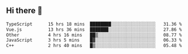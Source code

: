 ## Hi there 👋

<!--START_SECTION:waka-->

```txt
TypeScript      15 hrs 18 mins  ████████░░░░░░░░░░░░░░░░░   31.36 %
Vue.js          13 hrs 36 mins  ███████░░░░░░░░░░░░░░░░░░   27.86 %
Other           4 hrs 16 mins   ██▒░░░░░░░░░░░░░░░░░░░░░░   08.77 %
JavaScript      3 hrs 5 mins    █▓░░░░░░░░░░░░░░░░░░░░░░░   06.33 %
C++             2 hrs 40 mins   █▒░░░░░░░░░░░░░░░░░░░░░░░   05.48 %
```

<!--END_SECTION:waka-->
